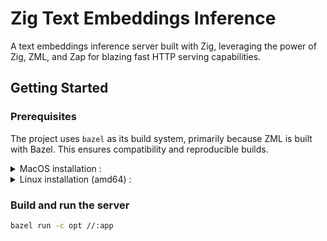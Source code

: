 # Zig Text Embeddings Inference

A text embeddings inference server built with Zig, leveraging the power of Zig, ZML, and Zap for blazing fast HTTP serving capabilities.

## Getting Started

### Prerequisites

The project uses `bazel` as its build system, primarily because ZML is built with Bazel. This ensures compatibility and reproducible builds.

<details><summary>
MacOS installation :
</summary>

```bash
brew install bazelisk
```
</details>

<details><summary>
Linux installation (amd64) :
</summary>

```bash
curl -L -o /usr/local/bin/bazel 'https://github.com/bazelbuild/bazelisk/releases/download/v1.25.0/bazelisk-linux-amd64'
chmod +x /usr/local/bin/bazel
```
</details>


### Build and run the server
```bash
bazel run -c opt //:app
```